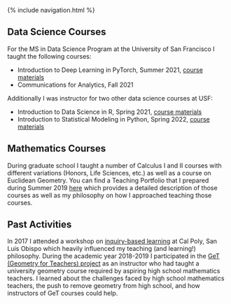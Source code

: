 {% include navigation.html %}

## Data Science Courses

For the MS in Data Science Program at the University of San Francisco I taught the following courses:
* Introduction to Deep Learning in PyTorch, Summer 2021, [course materials](https://github.com/mgruddy/DeepLearning_MSDS21)
* Communications for Analytics, Fall 2021

Additionally I was instructor for two other data science courses at USF:
* Introduction to Data Science in R, Spring 2021, [course materials](https://github.com/mgruddy/Intro_Data_ScienceR_Spring2021)
* Introduction to Statistical Modeling in Python, Spring 2022, [course materials](https://github.com/mgruddy/StatModeling_MSDS22)

## Mathematics Courses

During graduate school I taught a number of Calculus I and II courses with different variations (Honors, Life Sciences, etc.) as well as a course on Euclidean Geometry. You can find a Teaching Portfolio that I prepared during Summer 2019 <a href="https://mgruddy.github.io/folder/portfolio.pdf" target="_blank">here</a> which provides a detailed description of those courses as well as my philosophy on how I approached teaching those courses.

## Past Activities

In 2017 I attended a workshop on [inquiry-based learning](http://www.inquirybasedlearning.org) at Cal Poly, San Luis Obispo which heavily influenced my teaching (and learning!) philosophy. During the academic year 2018-2019 I participated in the [GeT (Geometry for Teachers) project](https://www.gripumich.org/projects/get-support/) as an instructor who had taught a university geometry course required by aspiring high school mathematics teachers. I learned about the challenges faced by high school mathematics teachers, the push to remove geometry from high school, and how instructors of GeT courses could help.

